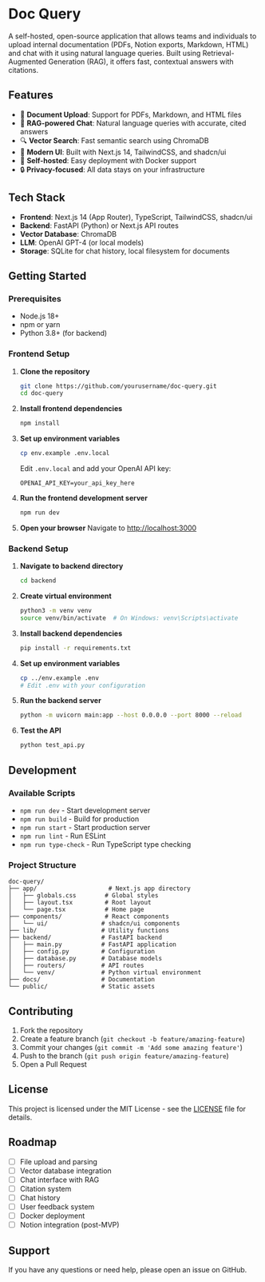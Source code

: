 # Doc Query

A self-hosted, open-source application that allows teams and individuals to upload internal documentation (PDFs, Notion exports, Markdown, HTML) and chat with it using natural language queries. Built using Retrieval-Augmented Generation (RAG), it offers fast, contextual answers with citations.

## Features

- 📄 **Document Upload**: Support for PDFs, Markdown, and HTML files
- 🤖 **RAG-powered Chat**: Natural language queries with accurate, cited answers
- 🔍 **Vector Search**: Fast semantic search using ChromaDB
- 📱 **Modern UI**: Built with Next.js 14, TailwindCSS, and shadcn/ui
- 🚀 **Self-hosted**: Easy deployment with Docker support
- 🔒 **Privacy-focused**: All data stays on your infrastructure

## Tech Stack

- **Frontend**: Next.js 14 (App Router), TypeScript, TailwindCSS, shadcn/ui
- **Backend**: FastAPI (Python) or Next.js API routes
- **Vector Database**: ChromaDB
- **LLM**: OpenAI GPT-4 (or local models)
- **Storage**: SQLite for chat history, local filesystem for documents

## Getting Started

### Prerequisites

- Node.js 18+
- npm or yarn
- Python 3.8+ (for backend)

### Frontend Setup

1. **Clone the repository**

   ```bash
   git clone https://github.com/yourusername/doc-query.git
   cd doc-query
   ```

2. **Install frontend dependencies**

   ```bash
   npm install
   ```

3. **Set up environment variables**

   ```bash
   cp env.example .env.local
   ```

   Edit `.env.local` and add your OpenAI API key:

   ```
   OPENAI_API_KEY=your_api_key_here
   ```

4. **Run the frontend development server**

   ```bash
   npm run dev
   ```

5. **Open your browser**
   Navigate to [http://localhost:3000](http://localhost:3000)

### Backend Setup

1. **Navigate to backend directory**

   ```bash
   cd backend
   ```

2. **Create virtual environment**

   ```bash
   python3 -m venv venv
   source venv/bin/activate  # On Windows: venv\Scripts\activate
   ```

3. **Install backend dependencies**

   ```bash
   pip install -r requirements.txt
   ```

4. **Set up environment variables**

   ```bash
   cp ../env.example .env
   # Edit .env with your configuration
   ```

5. **Run the backend server**

   ```bash
   python -m uvicorn main:app --host 0.0.0.0 --port 8000 --reload
   ```

6. **Test the API**

   ```bash
   python test_api.py
   ```

## Development

### Available Scripts

- `npm run dev` - Start development server
- `npm run build` - Build for production
- `npm run start` - Start production server
- `npm run lint` - Run ESLint
- `npm run type-check` - Run TypeScript type checking

### Project Structure

```
doc-query/
├── app/                    # Next.js app directory
│   ├── globals.css        # Global styles
│   ├── layout.tsx         # Root layout
│   └── page.tsx           # Home page
├── components/            # React components
│   └── ui/               # shadcn/ui components
├── lib/                  # Utility functions
├── backend/              # FastAPI backend
│   ├── main.py           # FastAPI application
│   ├── config.py         # Configuration
│   ├── database.py       # Database models
│   ├── routers/          # API routes
│   └── venv/             # Python virtual environment
├── docs/                 # Documentation
└── public/               # Static assets
```

## Contributing

1. Fork the repository
2. Create a feature branch (`git checkout -b feature/amazing-feature`)
3. Commit your changes (`git commit -m 'Add some amazing feature'`)
4. Push to the branch (`git push origin feature/amazing-feature`)
5. Open a Pull Request

## License

This project is licensed under the MIT License - see the [LICENSE](LICENSE) file for details.

## Roadmap

- [ ] File upload and parsing
- [ ] Vector database integration
- [ ] Chat interface with RAG
- [ ] Citation system
- [ ] Chat history
- [ ] User feedback system
- [ ] Docker deployment
- [ ] Notion integration (post-MVP)

## Support

If you have any questions or need help, please open an issue on GitHub.
